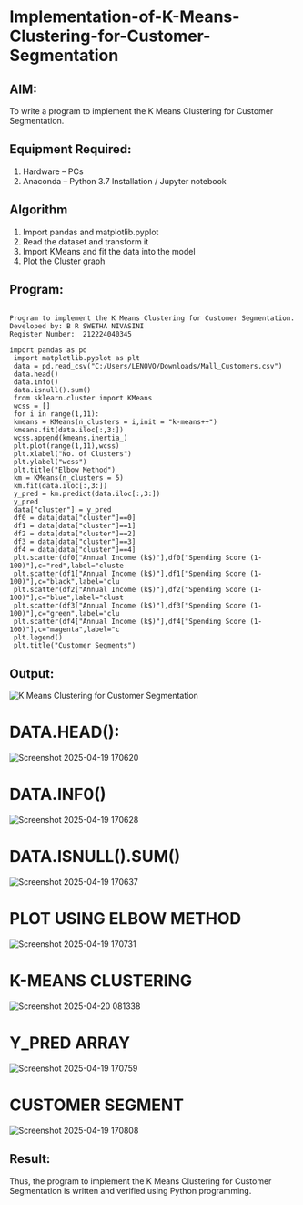 # Implementation-of-K-Means-Clustering-for-Customer-Segmentation

## AIM:
To write a program to implement the K Means Clustering for Customer Segmentation.

## Equipment Required:
1. Hardware – PCs
2. Anaconda – Python 3.7 Installation / Jupyter notebook

## Algorithm
1. Import pandas and matplotlib.pyplot
2. Read the dataset and transform it
3. Import KMeans and fit the data into the model
4. Plot the Cluster graph

## Program:
```

Program to implement the K Means Clustering for Customer Segmentation.
Developed by: B R SWETHA NIVASINI
Register Number:  212224040345

```

```
import pandas as pd
 import matplotlib.pyplot as plt
 data = pd.read_csv("C:/Users/LENOVO/Downloads/Mall_Customers.csv")
 data.head()
 data.info()
 data.isnull().sum()
 from sklearn.cluster import KMeans
 wcss = [] 
 for i in range(1,11):
 kmeans = KMeans(n_clusters = i,init = "k-means++")
 kmeans.fit(data.iloc[:,3:])
 wcss.append(kmeans.inertia_)
 plt.plot(range(1,11),wcss)
 plt.xlabel("No. of Clusters")
 plt.ylabel("wcss")
 plt.title("Elbow Method")
 km = KMeans(n_clusters = 5)
 km.fit(data.iloc[:,3:])
 y_pred = km.predict(data.iloc[:,3:])
 y_pred
 data["cluster"] = y_pred
 df0 = data[data["cluster"]==0]
 df1 = data[data["cluster"]==1]
 df2 = data[data["cluster"]==2]
 df3 = data[data["cluster"]==3]
 df4 = data[data["cluster"]==4]
 plt.scatter(df0["Annual Income (k$)"],df0["Spending Score (1-100)"],c="red",label="cluste
 plt.scatter(df1["Annual Income (k$)"],df1["Spending Score (1-100)"],c="black",label="clu
 plt.scatter(df2["Annual Income (k$)"],df2["Spending Score (1-100)"],c="blue",label="clust
 plt.scatter(df3["Annual Income (k$)"],df3["Spending Score (1-100)"],c="green",label="clu
 plt.scatter(df4["Annual Income (k$)"],df4["Spending Score (1-100)"],c="magenta",label="c
 plt.legend()
 plt.title("Customer Segments")
```

## Output:
![K Means Clustering for Customer Segmentation](sam.png)

# DATA.HEAD():

![Screenshot 2025-04-19 170620](https://github.com/user-attachments/assets/25835f21-a73f-4da3-99e7-1802d6db3024)

# DATA.INF0()

![Screenshot 2025-04-19 170628](https://github.com/user-attachments/assets/89842ef4-0e1c-462f-9436-5a1164260777)

# DATA.ISNULL().SUM()


![Screenshot 2025-04-19 170637](https://github.com/user-attachments/assets/597e7391-7507-460d-9bc2-8c527086a91d)

# PLOT USING ELBOW METHOD

![Screenshot 2025-04-19 170731](https://github.com/user-attachments/assets/eb4ae127-392f-4426-b9f4-3868078fbc5c)

# K-MEANS CLUSTERING

![Screenshot 2025-04-20 081338](https://github.com/user-attachments/assets/d94d5b2a-3f2e-4765-a337-294a3ba32a54)


# Y_PRED ARRAY

![Screenshot 2025-04-19 170759](https://github.com/user-attachments/assets/2128ed5d-b37c-49ed-b14a-b527e789dad6)

# CUSTOMER SEGMENT

![Screenshot 2025-04-19 170808](https://github.com/user-attachments/assets/5e700e97-fe67-469e-8c3c-b034a6c61480)









## Result:
Thus, the program to implement the K Means Clustering for Customer Segmentation is written and verified using Python programming.

